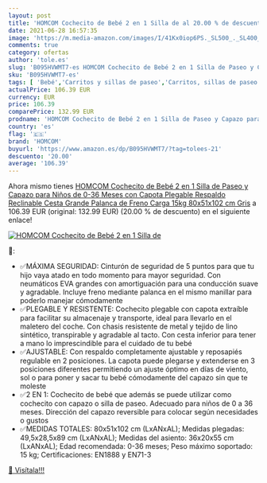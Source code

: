 ```yaml
---
layout: post
title: 'HOMCOM Cochecito de Bebé 2 en 1 Silla de al 20.00 % de descuento'
date: 2021-06-28 16:57:35
image: 'https://m.media-amazon.com/images/I/41Kx0iop6PS._SL500_._SL400_.jpg'
comments: true
category: ofertas
author: 'tole.es'
slug: 'B095HVWMT7-es HOMCOM Cochecito de Bebé 2 en 1 Silla de Paseo y Capazo...'
sku: 'B095HVWMT7-es'
tags: [ 'Bebé','Carritos y sillas de paseo','Carritos, sillas de paseo y accesorios','Sillas de paseo','bebé','homcom', ]
actualPrice: 106.39 EUR
currency: EUR
price: 106.39
comparePrice: 132.99 EUR
prodname: 'HOMCOM Cochecito de Bebé 2 en 1 Silla de Paseo y Capazo para Niños de 0-36 Meses con Capota Plegable Respaldo Reclinable Cesta Grande Palanca de Freno Carga 15kg 80x51x102 cm Gris'
country: 'es'
flag: '🇪🇸'
brand: 'HOMCOM'
buyurl: 'https://www.amazon.es/dp/B095HVWMT7/?tag=tolees-21'
descuento: '20.00'
average: '106.39'
---
```


Ahora mismo tienes [HOMCOM Cochecito de Bebé 2 en 1 Silla de Paseo y Capazo para Niños de 0-36 Meses con Capota Plegable Respaldo Reclinable Cesta Grande Palanca de Freno Carga 15kg 80x51x102 cm Gris](https://www.amazon.es/dp/B095HVWMT7/?tag=tolees-21) a 106.39 EUR (original: 132.99 EUR) (20.00 %  de descuento) en el siguiente enlace!

[![HOMCOM Cochecito de Bebé 2 en 1 Silla de](https://m.media-amazon.com/images/I/41Kx0iop6PS._SL500_._SL400_.jpg)](https://www.amazon.es/dp/B095HVWMT7/?tag=tolees-21)

🔎:

- ✅MÁXIMA SEGURIDAD: Cinturón de seguridad de 5 puntos para que tu hijo vaya atado en todo momento para mayor seguridad. Con neumáticos EVA grandes con amortiguación para una conducción suave y agradable. Incluye freno mediante palanca en el mismo manillar para poderlo manejar cómodamente
- ✅PLEGABLE Y RESISTENTE: Cochecito plegable con capota extraíble para facilitar su almacenaje y transporte, ideal para llevarlo en el maletero del coche. Con chasis resistente de metal y tejido de lino sintético, transpirable y agradable al tacto. Con cesta inferior para tener a mano lo imprescindible para el cuidado de tu bebé
- ✅AJUSTABLE: Con respaldo completamente ajustable y reposapiés regulable en 2 posiciones. La capota puede plegarse y extenderse en 3 posiciones diferentes permitiendo un ajuste óptimo en días de viento, sol o para poner y sacar tu bebé cómodamente del capazo sin que te moleste
- ✅2 EN 1: Cochecito de bebé que además se puede utilizar como cochecito con capazo o silla de paseo. Adecuado para niños de 0 a 36 meses. Dirección del capazo reversible para colocar según necesidades o gustos
- ✅MEDIDAS TOTALES: 80x51x102 cm (LxANxAL); Medidas plegadas: 49,5x28,5x89 cm (LxANxAL); Medidas del asiento: 36x20x55 cm (LxANxAL); Edad recomendada: 0-36 meses; Peso máximo soportado: 15 kg; Certificaciones: EN1888 y EN71-3

[🛒 Visítala!!!](https://www.amazon.es/dp/B095HVWMT7/?tag=tolees-21)
